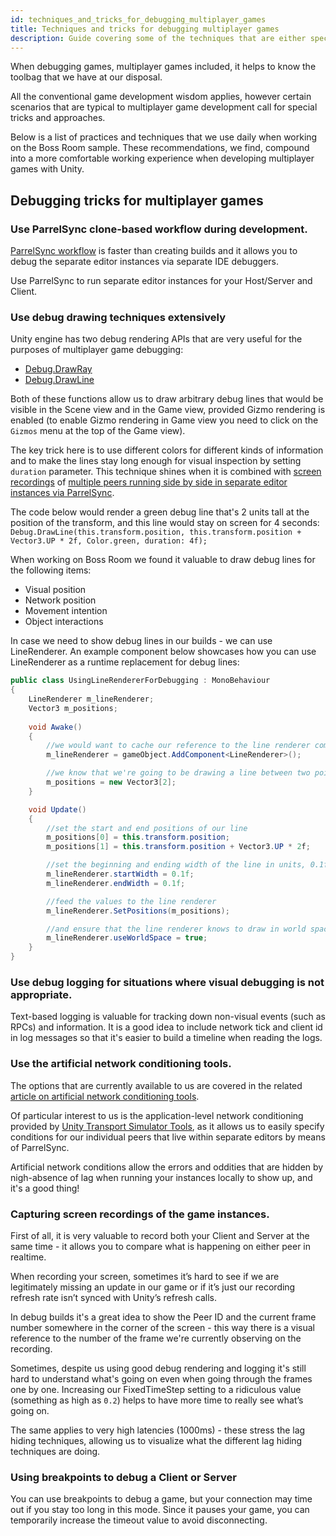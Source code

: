 ```yaml
---
id: techniques_and_tricks_for_debugging_multiplayer_games
title: Techniques and tricks for debugging multiplayer games
description: Guide covering some of the techniques that are either specific to or are useful when debugging multiplayer games.
---
```


When debugging games, multiplayer games included, it helps to know the toolbag that we have at our disposal. 

All the conventional game development wisdom applies, however certain scenarios that are typical to multiplayer game development call for special tricks and approaches.

Below is a list of practices and techniques that we use daily when working on the Boss Room sample. These recommendations, we find, compound into a more comfortable working experience when developing multiplayer games with Unity. 

## Debugging tricks for multiplayer games

### Use ParrelSync clone-based workflow during development.

[ParrelSync workflow](testing_locally.md#parrelsync) is faster than creating builds and it allows you to debug the separate editor instances via separate IDE debuggers.

Use ParrelSync to run separate editor instances for your Host/Server and Client.
 
### Use debug drawing techniques extensively

Unity engine has two debug rendering APIs that are very useful for the purposes of multiplayer game debugging:
 - [Debug.DrawRay](https://docs.unity3d.com/ScriptReference/Debug.DrawRay.html)
 - [Debug.DrawLine](https://docs.unity3d.com/ScriptReference/Debug.DrawLine.html)

Both of these functions allow us to draw arbitrary debug lines that would be visible in the Scene view and in the Game view, provided Gizmo rendering is enabled (to enable Gizmo rendering in Game view you need to click on the `Gizmos` menu at the top of the Game view).

The key trick here is to use different colors for different kinds of information and to make the lines stay long enough for visual inspection by setting `duration` parameter. This technique shines when it is combined with [screen recordings](#7-recording-the-video-of-gameplay) of [multiple peers running side by side in separate editor instances via ParrelSync](#1-use-parrelsync-workflow-during-development).

The code below would render a green debug line that's 2 units tall at the position of the transform, and this line would stay on screen for 4 seconds:
`Debug.DrawLine(this.transform.position, this.transform.position + Vector3.UP * 2f, Color.green, duration: 4f);`

When working on Boss Room we found it valuable to draw debug lines for the following items:
 - Visual position
 - Network position
 - Movement intention
 - Object interactions

In case we need to show debug lines in our builds - we can use LineRenderer. An example component below showcases how you can use LineRenderer as a runtime replacement for debug lines:

```c#
public class UsingLineRendererForDebugging : MonoBehaviour
{
    LineRenderer m_lineRenderer;
    Vector3 m_positions;
    
    void Awake()
    {
        //we would want to cache our reference to the line renderer component to avoid having to do expensive component lookup
        m_lineRenderer = gameObject.AddComponent<LineRenderer>();

        //we know that we're going to be drawing a line between two points, so we need 
        m_positions = new Vector3[2];
    }

    void Update()
    {
        //set the start and end positions of our line
        m_positions[0] = this.transform.position;
        m_positions[1] = this.transform.position + Vector3.UP * 2f;

        //set the beginning and ending width of the line in units, 0.1f corresponding to 10cm.
        m_lineRenderer.startWidth = 0.1f;
        m_lineRenderer.endWidth = 0.1f;

        //feed the values to the line renderer
        m_lineRenderer.SetPositions(m_positions);

        //and ensure that the line renderer knows to draw in world space
        m_lineRenderer.useWorldSpace = true;
    }
}
```

### Use debug logging for situations where visual debugging is not appropriate.

Text-based logging is valuable for tracking down non-visual events (such as RPCs) and information.
It is a good idea to include network tick and client id in log messages so that it's easier to build a timeline when reading the logs.

### Use the artificial network conditioning tools.

The options that are currently available to us are covered in the related [article on artificial network conditioning tools](testing_with_artificial_conditions.md).

Of particular interest to us is the application-level network conditioning provided by [Unity Transport Simulator Tools](testing_with_artificial_conditions.md#unity-transport---simulator-tools), as it allows us to easily specify conditions for our individual peers that live within separate editors by means of ParrelSync.

Artificial network conditions allow the errors and oddities that are hidden by nigh-absence of lag when running your instances locally to show up, and it's a good thing!

### Capturing screen recordings of the game instances.

First of all, it is very valuable to record both your Client and Server at the same time - it allows you to compare what is happening on either peer in realtime.

When recording your screen, sometimes it’s hard to see if we are legitimately missing an update in our game or if it’s just our recording refresh rate isn’t synced with Unity’s refresh calls. 

In debug builds it's a great idea to show the Peer ID and the current frame number somewhere in the corner of the screen - this way there is a visual reference to the number of the frame we're currently observing on the recording.

Sometimes, despite us using good debug rendering and logging it's still hard to understand what's going on even when going through the frames one by one. Increasing our FixedTimeStep setting to a ridiculous value (something as high as `0.2`) helps to have more time to really see what’s going on.

The same applies to very high latencies (1000ms) - these stress the lag hiding techniques, allowing us to visualize what the different lag hiding techniques are doing.

### Using breakpoints to debug a Client or Server

You can use breakpoints to debug a game, but your connection may time out if you stay too long in this mode. Since it pauses your game, you can temporarily increase the timeout value to avoid disconnecting. 
